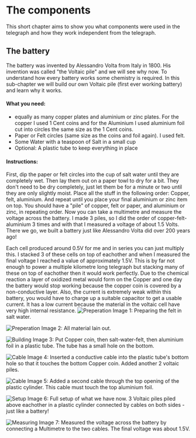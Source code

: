 # The components
This short chapter aims to show you what components were used in the telegraph and how they work independent from the telegraph. 

## The battery
The battery was invented by Alessandro Volta from Italy in 1800. His invention was called "the Voltaic pile" and we will see why now. 
To understand how every battery works some chemistry is required. In this sub-chapter we will build our own Voltaic pile (first ever working battery) and learn why it works.

#### What you need:
- equally as many copper plates and aluminium or zinc plates. For the copper I used 1 Cent coins and for the Aluminium I used aluminium foil cut into circles the same size as the 1 Cent coins.
- Paper or Felt circles (same size as the coins and foil again). I used felt. 
- Some Water with a teaspoon of Salt in a small cup
- Optional: A plastic tube to keep everything in place

#### Instructions:
First, dip the paper or felt circles into the cup of salt water until they are completely wet. Then lay them out on a paper towl to dry for a bit. They don't need to be dry completely, just let them be for a minute or two until they are only slightly moist. 
Place all the stuff in the following order: Copper, felt, aluminium. And repeat until you place your final aluminium or zinc item on top. You should have a "pile" of copper, felt or paper, and aluminium or zinc, in repeating order. 
Now you can take a multimetre and measure the voltage across the battery. I made 3 piles, so I did the order of copper-felt-aluminium 3 times and with that I measured a voltage of about 1.5 Volts.
There we go, we built a battery just like Alessandro Volta did over 200 years ago! 

Each cell produced around 0.5V for me and in series you can just multiply this. I stacked 3 of these cells on top of eachother and when I measured the final voltage I reached a value of approximately 1.5V. This is by far not enough to power a multiple kilometre long telegraph but stacking many of these on top of eachother then it would work perfectly.
Due to the chemical reaction a layer of oxidized metal would form on the Copper and one day the battery would stop working because the copper coin is covered by a non-conductive layer. 
Also, the current is extremely weak within this battery, you would have to charge up a suitable capacitor to get a usable current. It has a low current because the material in the voltaic cell have very high internal resistance.
![Preperation](images/battery_photo_1.jpg) Image 1: Preparing the felt in salt water.

![Preperation](images/battery_photo_2.jpg) Image 2: All material lain out.

![Building](images/battery_photo_3.jpg) Image 3: Put Copper coin, then salt-water-felt, then aluminium foil in a plastic tube. The tube has a small hole on the bottom. 

![Cable](images/battery_photo_4.jpg) Image 4: Inserted a conductive cable into the plastic tube's bottom hole so that it touches the bottom Copper coin. Added another 2 voltaic piles. 

![Cable](images/battery_photo_5.jpg) Image 5: Added a second cable through the top opening of the plastic cylinder. This cable must touch the top aluminium foil. 

![Setup](images/battery_photo_6.jpg) Image 6: Full setup of what we have now. 3 Voltaic piles piled above eachother in a plastic cylinder connected by cables on both sides - just like a battery!

![Measuring](images/battery_photo_7.jpg) Image 7: Measured the voltage across the battery by connecting a Multimetre to the two cables. The final voltage was about 1.5V. 


